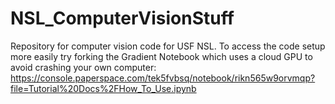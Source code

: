 # NSL_ComputerVisionStuff
Repository for computer vision code for USF NSL.
To access the code setup more easily try forking the Gradient Notebook which uses a cloud GPU to avoid crashing your own computer: 
https://console.paperspace.com/tek5fvbsq/notebook/rikn565w9orvmqp?file=Tutorial%20Docs%2FHow_To_Use.ipynb
